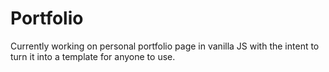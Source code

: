 # Portfolio

Currently working on personal portfolio page in vanilla JS with the intent to turn it into a template for anyone to use.

